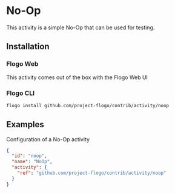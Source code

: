 <!--
title: No-Op
weight: 4615
-->

# No-Op
This activity is a simple No-Op that can be used for testing.

## Installation

### Flogo Web
This activity comes out of the box with the Flogo Web UI

### Flogo CLI
```bash
flogo install github.com/project-flogo/contrib/activity/noop
```

## Examples
Configuration of a No-Op activity

```json
{
  "id": "noop",
  "name": "NoOp",
  "activity": {
    "ref": "github.com/project-flogo/contrib/activity/noop"
  }
}
```